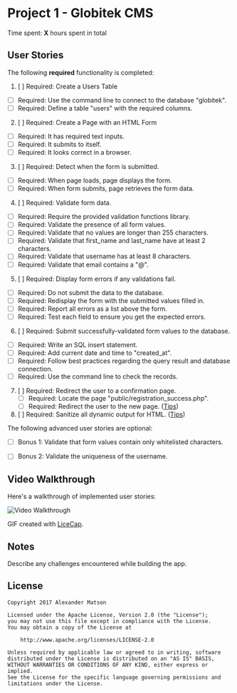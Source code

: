 # Project 1 - Globitek CMS

Time spent: **X** hours spent in total

## User Stories

The following **required** functionality is completed:

1. [ ]  Required: Create a Users Table
  * [ ]  Required: Use the command line to connect to the database "globitek".
  * [ ]  Required: Define a table "users" with the required columns.

2. [ ]  Required: Create a Page with an HTML Form
  * [ ]  Required: It has required text inputs.
  * [ ]  Required: It submits to itself.
  * [ ]  Required: It looks correct in a browser.

3. [ ]  Required: Detect when the form is submitted.
  * [ ]  Required: When page loads, page displays the form.
  * [ ]  Required: When form submits, page retrieves the form data.

4. [ ]  Required: Validate form data.
  * [ ]  Required: Require the provided validation functions library.
  * [ ]  Required: Validate the presence of all form values.
  * [ ]  Required: Validate that no values are longer than 255 characters.
  * [ ]  Required: Validate that first\_name and last\_name have at least 2 characters.
  * [ ]  Required: Validate that username has at least 8 characters.
  * [ ]  Required: Validate that email contains a "@".

5. [ ]  Required: Display form errors if any validations fail.
  * [ ]  Required: Do not submit the data to the database.
  * [ ]  Required: Redisplay the form with the submitted values filled in.
  * [ ]  Required: Report all errors as a list above the form.
  * [ ]  Required: Test each field to ensure you get the expected errors.

6. [ ]  Required: Submit successfully-validated form values to the database.
  * [ ]  Required: Write an SQL insert statement.
  * [ ]  Required: Add current date and time to "created\_at".
  * [ ]  Required: Follow best practices regarding the query result and database connection.
  * [ ]  Required: Use the command line to check the records.

7. [ ]  Required: Redirect the user to a confirmation page.
    * [ ]  Required: Locate the page "public/registration\_success.php".
    * [ ]  Required: Redirect the user to the new page. ([Tips](#!hints))

8. [ ]  Required: Sanitize all dynamic output for HTML. ([Tips](#!hints))


The following advanced user stories are optional:

* [ ]  Bonus 1: Validate that form values contain only whitelisted characters.

* [ ]  Bonus 2: Validate the uniqueness of the username.


## Video Walkthrough

Here's a walkthrough of implemented user stories:

<img src='http://i.imgur.com/link/to/your/gif/file.gif' title='Video Walkthrough' width='' alt='Video Walkthrough' />

GIF created with [LiceCap](http://www.cockos.com/licecap/).

## Notes

Describe any challenges encountered while building the app.

## License

    Copyright 2017 Alexander Matson

    Licensed under the Apache License, Version 2.0 (the "License");
    you may not use this file except in compliance with the License.
    You may obtain a copy of the License at

        http://www.apache.org/licenses/LICENSE-2.0

    Unless required by applicable law or agreed to in writing, software
    distributed under the License is distributed on an "AS IS" BASIS,
    WITHOUT WARRANTIES OR CONDITIONS OF ANY KIND, either express or implied.
    See the License for the specific language governing permissions and
    limitations under the License.
